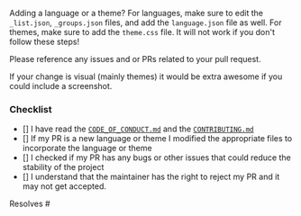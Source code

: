Adding a language or a theme? For languages, make sure to edit the `_list.json`, `_groups.json` files, and add the `language.json` file as well. For themes, make sure to add the `theme.css` file. It will not work if you don't follow these steps!

Please reference any issues and or PRs related to your pull request.

If your change is visual (mainly themes) it would be extra awesome if you could include a screenshot.

<!-- pro tip: you can check checkboxes by putting an x inside the brackets   [x]  -->

### Checklist <!-- please check the items you have completed -->
- [] I have read the [`CODE_OF_CONDUCT.md`](https://github.com/Miodec/monkeytype/blob/master/CODE_OF_CONDUCT.md) and the [`CONTRIBUTING.md`](https://github.com/Miodec/monkeytype/blob/master/CONTRIBUTING.md)
- [] If my PR is a new language or theme I modified the appropriate files to incorporate the language or theme
- [] I checked if my PR has any bugs or other issues that could reduce the stability of the project
- [] I understand that the maintainer has the right to reject my PR and it may not get accepted.

<!-- the issue(s) your PR resolves if any -->

Resolves #
